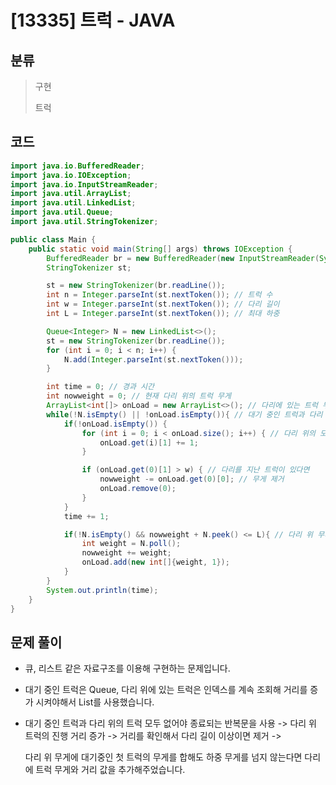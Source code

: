 # [13335] 트럭 - JAVA

## 분류
> 구현
>
> 트럭

## 코드
```java
import java.io.BufferedReader;
import java.io.IOException;
import java.io.InputStreamReader;
import java.util.ArrayList;
import java.util.LinkedList;
import java.util.Queue;
import java.util.StringTokenizer;

public class Main {
    public static void main(String[] args) throws IOException {
        BufferedReader br = new BufferedReader(new InputStreamReader(System.in));
        StringTokenizer st;

        st = new StringTokenizer(br.readLine());
        int n = Integer.parseInt(st.nextToken()); // 트럭 수
        int w = Integer.parseInt(st.nextToken()); // 다리 길이
        int L = Integer.parseInt(st.nextToken()); // 최대 하중

        Queue<Integer> N = new LinkedList<>();
        st = new StringTokenizer(br.readLine());
        for (int i = 0; i < n; i++) {
            N.add(Integer.parseInt(st.nextToken()));
        }

        int time = 0; // 경과 시간
        int nowweight = 0; // 현재 다리 위의 트럭 무게
        ArrayList<int[]> onLoad = new ArrayList<>(); // 다리에 있는 트럭 무게와 진행거리
        while(!N.isEmpty() || !onLoad.isEmpty()){ // 대기 중인 트럭과 다리 위의 트럭 모두 없어야 종료
            if(!onLoad.isEmpty()) {
                for (int i = 0; i < onLoad.size(); i++) { // 다리 위의 모든 트럭 진행 거리 증가
                    onLoad.get(i)[1] += 1;
                }

                if (onLoad.get(0)[1] > w) { // 다리를 지난 트럭이 있다면
                    nowweight -= onLoad.get(0)[0]; // 무게 제거
                    onLoad.remove(0);
                }
            }
            time += 1;

            if(!N.isEmpty() && nowweight + N.peek() <= L){ // 다리 위 무게에 대기중인 첫 트럭의 무게를 합해도 하중 무게를 넘지 않는다면
                int weight = N.poll();
                nowweight += weight;
                onLoad.add(new int[]{weight, 1});
            }
        }
        System.out.println(time);
    }
}
```

## 문제 풀이
- 큐, 리스트 같은 자료구조를 이용해 구현하는 문제입니다.

- 대기 중인 트럭은 Queue, 다리 위에 있는 트럭은 인덱스를 계속 조회해 거리를 증가 시켜야해서 List를 사용했습니다.

- 대기 중인 트럭과 다리 위의 트럭 모두 없어야 종료되는 반복문을 사용 -> 다리 위 트럭의 진행 거리 증가 -> 거리를 확인해서 다리 길이 이상이면 제거 ->

  다리 위 무게에 대기중인 첫 트럭의 무게를 합해도 하중 무게를 넘지 않는다면 다리에 트럭 무게와 거리 값을 추가해주었습니다.